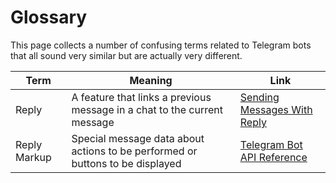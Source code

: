 # Glossary

This page collects a number of confusing terms related to Telegram bots that all sound very similar but are actually very different.

| Term         | Meaning                                                                       | Link                                                                         |
| ------------ | ----------------------------------------------------------------------------- | ---------------------------------------------------------------------------- |
| Reply        | A feature that links a previous message in a chat to the current message      | [Sending Messages With Reply](/guide/basics.md#sending-messages-with-reply)  |
| Reply Markup | Special message data about actions to be performed or buttons to be displayed | [Telegram Bot API Reference](https://core.telegram.org/bots/api#sendmessage) |
